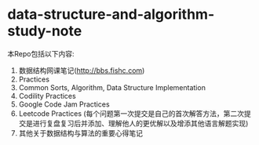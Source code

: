# data-structure-and-algorithm-study-note

本Repo包括以下内容:  
1. 数据结构网课笔记(http://bbs.fishc.com)  
2. <Introduction to Algorithms> Practices  
3. Common Sorts, Algorithm, Data Structure Implementation  
4. Codility Practices  
5. Google Code Jam Practices  
6. Leetcode Practices (每个问题第一次提交是自己的首次解答方法，第二次提交是进行复盘复习后并添加、理解他人的更优解以及增添其他语言解题实现)  
7. 其他关于数据结构与算法的重要心得笔记  
